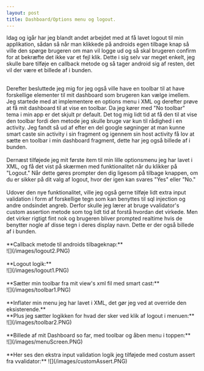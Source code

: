 ```yaml
---
layout: post
title: Dashboard/Options menu og logout.
---
```

Idag og igår har jeg blandt andet arbejdet med at få lavet logout til min applikation, sådan så når man klikkede på androids egen tilbage 
knap så ville den spørge brugeren om man vil logge ud og så skal brugeren confirm for at bekræfte det ikke var et fejl klik. Dette
i sig selv var meget enkelt, jeg skulle bare tilføje en callback metode og så tager android sig af resten, det vil der være et billede af
i bunden.
<br>
<!--more-->
<br>
Derefter besluttede jeg mig for jeg også ville have en toolbar til at have forskellige elementer til mit dashboard som brugeren kan vælge
imellem. Jeg startede med at implementere en options menu i XML og derefter prøve at få mit dashboard til at vise en toolbar. Da jeg kører
med "No toolbar" tema i min app er det skjult pr default. Det tog mig lidt tid at få den til at vise den toolbar fordi den metode jeg
skulle bruge var kun til rådighed i en activity. Jeg fandt så ud af efter en del google søgninger at man kunne smart caste sin activity i
sin fragment og igennem sin host activity få lov at sætte en toolbar i min dashboard fragment, dette har jeg også billede af i bunden.
<br>
<br>
Dernæst tilføjede jeg mit første item til min lille optionsmenu jeg har lavet i XML, og få det vist på skærmen med funktionalitet når
du klikker på "Logout." Når dette gøres prompter den dig ligesom på tilbage knappen, om du er sikker på dit valg af logout, hvor der igen
kan svares "Yes" eller "No."
<br>
<br>
Udover den nye funktionalitet, ville jeg også gerne tilføje lidt extra input validation i form af forskellige tegn som kan benyttes
til sql injection og andre ondsindet angreb. Derfor skulle jeg lærer at bruge vvalidator's custom assertion metode som tog lidt tid
at forstå hvordan det virkede. Men det virker rigtigt fint nok og brugeren bliver prompted realtime hvis de benytter nogle af disse tegn
i deres display navn. Dette er der også billede af i bunden.
<br>
<br>
**Callback metode til androids tilbageknap:** <br>
![](/images/logout2.PNG)
<br>
<br>
**Logout logik:** <br>
![](/images/logout1.PNG)
<br>
<br>
**Sætter min toolbar fra mit view's xml fil med smart cast:** <br>
![](/images/toolbar1.PNG)
<br>
<br>
**Inflater min menu jeg har lavet i XML, det gør jeg ved at override den eksisterende.** <br>
**Plus jeg sætter logikken for hvad der sker ved klik af logout i menuen:** <br>
![](/images/toolbar2.PNG)
<br>
<br>
**Billede af mit Dashboard so far, med toolbar og åben menu i toppen:** <br>
![](/images/menuScreen.PNG)
<br>
<br>
**Her ses den ekstra input validation logik jeg tilføjede med costum assert fra vvalidator:**
![](/images/customAssert.PNG)

